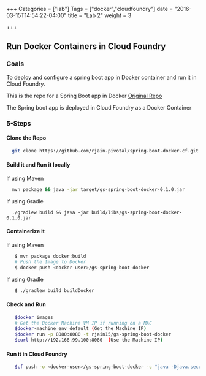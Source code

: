 +++
Categories = ["lab"]
Tags = ["docker","cloudfoundry"]
date = "2016-03-15T14:54:22-04:00"
title = "Lab 2"
weight = 3

+++


Run Docker Containers in Cloud Foundry
-


### Goals

To deploy and configure a spring boot app in Docker container and run it in Cloud Foundry.

<!--more-->


This is the repo for a Spring Boot app in Docker
[Original Repo](https://spring.io/guides/gs/spring-boot-docker/#scratch)

The Spring boot app is deployed in Cloud Foundry as a Docker Container

### 5-Steps

#### Clone the Repo

   ```bash
     git clone https://github.com/rjain-pivotal/spring-boot-docker-cf.git
   ```
#### Build it and Run it locally

   If using Maven

   ```bash
     mvn package && java -jar target/gs-spring-boot-docker-0.1.0.jar
   ```

   If using Gradle

   ```
     ./gradlew build && java -jar build/libs/gs-spring-boot-docker-0.1.0.jar
   ```

#### Containerize it

   If using Maven

   ```bash
      $ mvn package docker:build
      # Push the Image to Docker
      $ docker push <docker-user>/gs-spring-boot-docker
   ```

   If using Gradle

   ```bash
      $ ./gradlew build buildDocker
   ```

#### Check and Run

   ```bash
      $docker images
      # Get the Docker Machine VM IP if running on a MAC
      $docker-machine env default (Get the Machine IP)
      $docker run -p 8080:8080 -t rjain15/gs-spring-boot-docker
      $curl http://192.168.99.100:8080  (Use the Machine IP)
   ```

#### Run it in Cloud Foundry

   ```bash
      $cf push -o <docker-user>/gs-spring-boot-docker -c "java -Djava.security.egd=file:/dev/./urandom -jar /app.jar"
   ```
